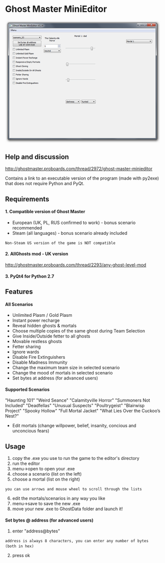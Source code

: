 # Ghost Master MiniEditor
![alt tag](https://raw.githubusercontent.com/xavomel/GM_MiniEditor/master/data/screen.PNG)

## Help and discussion
http://ghostmaster.proboards.com/thread/2972/ghost-master-minieditor

Contains a link to an executable version of the program (made with py2exe) that does not require Python and PyQt.

## Requirements
#### 1. Compatible version of Ghost Master
- European (UK, PL, RUS confirmed to work) - bonus scenario recommended
- Steam (all languages) - bonus scenario already included

`Non-Steam US version of the game is NOT compatible`

#### 2. AllGhosts mod - UK version
http://ghostmaster.proboards.com/thread/2293/any-ghost-level-mod

#### 3. PyQt4 for Python 2.7

## Features
#### All Scenarios
- Unlimited Plasm / Gold Plasm
- Instant power recharge
- Reveal hidden ghosts & mortals
- Choose multiple copies of the same ghost during Team Selection
- Give Inside/Outside fetter to all ghosts
- Movable restless ghosts
- Fetter sharing
- Ignore wards
- Disable Fire Extinguishers
- Disable Madness Immunity
- Change the maximum team size in selected scenario
- Change the mood of mortals in selected scenario
- Set bytes at address (for advanced users) 

#### Supported Scenarios
"Haunting 101"
"Weird Seance"
"Calamityville Horror"
"Summoners Not Included"
"Deadfellas"
"Unusual Suspects"
"Poultrygeist"
"Blairwisp Project"
"Spooky Hollow"
"Full Mortal Jacket"
"What Lies Over the Cuckoo’s Nest?"
- Edit mortals (change willpower, belief, insanity, concious and unconcious fears)

## Usage
1. copy the .exe you use to run the game to the editor's directory
2. run the editor
3. menu->open to open your .exe
4. choose a scenario (list on the left)
5. choose a mortal    (list on the right)

`you can use arrows and mouse wheel to scroll through the lists`

6. edit the mortals/scenarios in any way you like
7. menu->save to save the new .exe
8. move your new .exe to GhostData folder and launch it!

#### Set bytes @ address (for advanced users)
1. enter "address@bytes"

`address is always 8 characters, you can enter any number of bytes (both in hex)`

2. press ok
